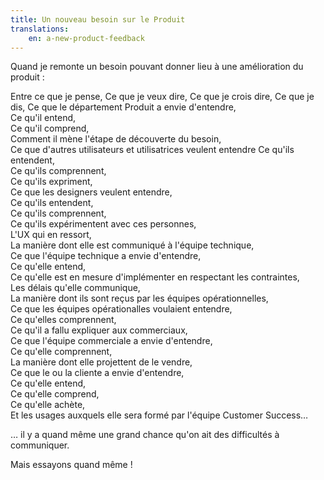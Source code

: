 ```yaml
---
title: Un nouveau besoin sur le Produit
translations:
    en: a-new-product-feedback
---
```


Quand je remonte un besoin pouvant donner lieu à une amélioration du produit :

Entre ce que je pense, 
Ce que je veux dire, 
Ce que je crois dire, 
Ce que je dis, 
Ce que le département Produit a envie d'entendre,  
Ce qu'il entend,  
Ce qu'il comprend,  
Comment il mène l'étape de découverte du besoin,  
Ce que d'autres utilisateurs et utilisatrices veulent entendre
Ce qu'ils entendent,  
Ce qu'ils comprennent,  
Ce qu'ils expriment,  
Ce que les designers veulent entendre,  
Ce qu'ils entendent,  
Ce qu'ils comprennent,  
Ce qu'ils expérimentent avec ces personnes,  
L'UX qui en ressort,  
La manière dont elle est communiqué à l'équipe technique,  
Ce que l'équipe technique a envie d'entendre,  
Ce qu'elle entend,  
Ce qu'elle est en mesure d'implémenter en respectant les contraintes,  
Les délais qu'elle communique,  
La manière dont ils sont reçus par les équipes opérationnelles,  
Ce que les équipes opérationalles voulaient entendre,  
Ce qu'elles comprennent,  
Ce qu'il a fallu expliquer aux commerciaux,  
Ce que l'équipe commerciale a envie d'entendre,  
Ce qu'elle comprennent,  
La manière dont elle projettent de le vendre,  
Ce que le ou la cliente a envie d'entendre,  
Ce qu'elle entend,  
Ce qu'elle comprend,  
Ce qu'elle achète,  
Et les usages auxquels elle sera formé par l'équipe Customer Success…

… il y a quand même une grand chance qu'on ait des difficultés à communiquer. 

Mais essayons quand même !